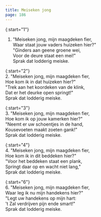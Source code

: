 ```yaml
---
title: Meiseken jong
page: 186
---  
```



{:start="1"}  
1. "Meiseken jong, mijn maagdeken fier,  
Waar staat jouw vaders huizeken hier?"  
"Ginders aan geene groene wei,  
Voor de deure staat een mei!"  
Sprak dat lodderig meiske.  


{:start="2"}  
2. "Meiseken jong, mijn maagdeken fier,  
Hoe kom ik in dat huizeken hier?"  
"Trek aan het koordeken van de klink,  
Dat er het deurke open springt!"  
Sprak dat lodderig meiske.  


{:start="3"}  
3. "Meiseken jong, mijn maagdeken fier,  
Hoe kom ik op jouw kamerken hier?"  
"Neemt er uw schoentjes in de hand,  
Kousevoeten maakt zoeten gank!"  
Sprak dat lodderig meiske.  


{:start="4"}  
4. "Meiseken jong, mijn maagdeken fier,  
Hoe kom ik in dit beddeken hier?"  
"Voor het beddeken staat een plank,  
Springt daar op en wacht niet lang,"  
Sprak dat lodderig meiske.  


{:start="6"}  
6. "Meiseken jong, mijn maagdeken fier,  
Waar leg ik nu mijn handekens hier?"  
"Legt uw handekens op mijn hart:  
't Zal verdrijven pijn ende smart!"  
Sprak dat lodderig meiske.  